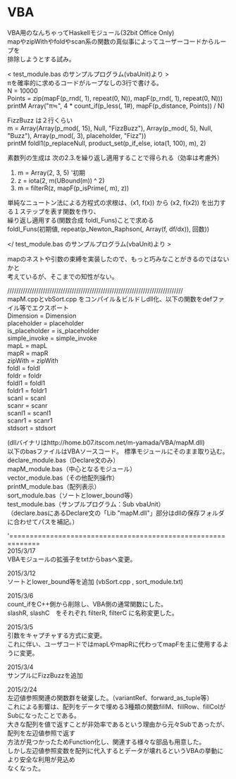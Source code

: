 # VBA
VBA用のなんちゃってHaskellモジュール(32bit Office Only)  
mapやzipWithやfoldやscan系の関数の真似事によってユーザーコードからループを  
排除しようとする試み。  

< test_module.bas のサンプルプログラム(vbaUnit)より >  
πを確率的に求めるコードがループなしの3行で書ける。  
N = 10000  
Points = zip(mapF(p_rnd(, 1), repeat(0, N)), mapF(p_rnd(, 1), repeat(0, N)))  
printM Array("π≒", 4 * count_if(p_less(, 1#), mapF(p_distance, Points)) / N)  

FizzBuzz は２行くらい  
m = Array(Array(p_mod(, 15), Null, "FizzBuzz"), Array(p_mod(, 5), Null, "Buzz"), Array(p_mod(, 3), placeholder, "Fizz"))  
printM foldl1(p_replaceNull, product_set(p_if_else, iota(1, 100), m), 2)  

素数列の生成は 次の2.3.を繰り返し適用することで得られる（効率は考慮外）  
1. m = Array(2, 3, 5)  '初期  
2. z = iota(2, m(UBound(m)) ^ 2)  
3. m = filterR(z, mapF(p_isPrime(, m), z))  

単純なニュートン法による方程式の求根は、(x1, f(x)) から (x2, f(x2)) を出力する１ステップを表す関数を作り、  
繰り返し適用する(関数合成 foldl_Funs)ことで求める  
foldl_Funs(初期値, repeat(p_Newton_Raphson(, Array(f, df/dx)), 回数))  

&lt;/ test_module.bas のサンプルプログラム(vbaUnit)より >  

mapのネストや引数の束縛を実装したので、もっと巧みなことがきるのではないかと  
考えているが、そこまでの知性がない。  

///////////////////////////////////////////////////////////////////////////////  
mapM.cppとvbSort.cpp をコンパイル＆ビルドしdll化、以下の関数をdefファイル等でエクスポート  
	Dimension = Dimension  
	placeholder = placeholder  
	is_placeholder = is_placeholder  
	simple_invoke = simple_invoke  
	mapL = mapL  
	mapR = mapR  
	zipWith = zipWith  
	foldl = foldl  
	foldr = foldr  
	foldl1 = foldl1  
	foldr1 = foldr1  
	scanl = scanl  
	scanr = scanr  
	scanl1 = scanl1  
	scanr1 = scanr1  
	stdsort = stdsort  	

(dllバイナリはhttp://home.b07.itscom.net/m-yamada/VBA/mapM.dll)  
以下のbasファイルはVBAソースコード。
標準モジュールにそのまま取り込む。  
  declare_module.bas（Declare文のみ）  
  mapM_module.bas（中心となるモジュール）  
  vector_module.bas（その他配列操作）  
  printM_module.bas（配列表示）  
  sort_module.bas（ソートとlower_bound等）  
  test_module.bas（サンプルプログラム：Sub vbaUnit）  
（declare.basにあるDeclare文の「Lib "mapM.dll"」部分はdllの保存フォルダに合わせてパスを補記。）  

'=============================================================  
2015/3/17  
VBAモジュールの拡張子をtxtからbasへ変更。  

2015/3/12  
ソートとlower_bound等を追加
(vbSort.cpp , sort_module.txt)

2015/3/6  
count_ifをC++側から削除し、VBA側の通常関数にした。  
slashR, slashC　をそれぞれ filterR, filterC に名称変更した。  

2015/3/5  
引数をキャプチャする方式に変更。  
これに伴い、ユーザコードではmapLやmapRに代わってmapFを主に使用するように変更。  

2015/3/4  
サンプルにFizzBuzzを追加  

2015/2/24  
左辺値参照関連の関数群を破棄した。（variantRef、forward_as_tuple等）  
これによる影響は、配列をデータで埋める3種類の関数fillM、fillRow、fillColがSubになったことである。  
大きな配列を値で返すことが非効率であるという理由から元々Subであったが、配列を左辺値参照で返す  
方法が見つかったためFunction化し、関連する様々な部品も用意した。  
しかし左辺値参照変数を配列に代入するとデータが壊れるというVBAの挙動により安全な利用が見込め  
なくなった。  
